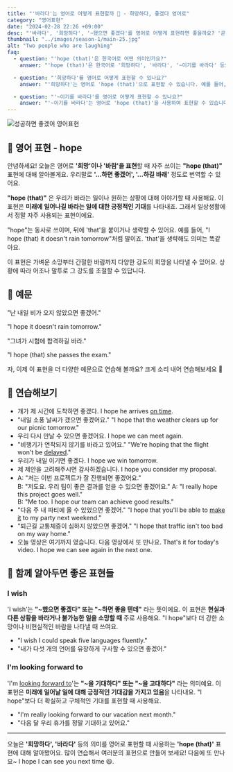 ```yaml
---
title: "'바라다'는 영어로 어떻게 표현할까 🌈 - 희망하다, 좋겠다 영어로"
category: "영어표현"
date: "2024-02-28 22:26 +09:00"
desc: "'바라다', '희망하다', '~했으면 좋겠다'를 영어로 어떻게 표현하면 좋을까요? '곧 만날 수 있으면 좋겠어', '모든 게 잘 풀리길 바래' 등을 영어로 표현하는 법을 배워봅시다."
thumbnail: "../images/season-1/main-25.jpg"
alt: "Two people who are laughing"
faq:
  - question: "'hope (that)'은 한국어로 어떤 의미인가요?"
    answer: "'hope (that)'은 한국어로 '희망하다', '바라다', '~이기를 바라다' 등으로 번역됩니다. 미래에 일어나기를 바라는 일이나 상황에 대해 긍정적인 기대를 표현할 때 사용합니다."

  - question: "'희망하다'를 영어로 어떻게 표현할 수 있나요?"
    answer: "'희망하다'는 영어로 'hope (that)'으로 표현할 수 있습니다. 예를 들어, '나는 내일 날씨가 좋기를 희망해'는 'I hope (that) the weather will be nice tomorrow'로 말할 수 있습니다."

  - question: "'~이기를 바라다'를 영어로 어떻게 표현할 수 있나요?"
    answer: "'~이기를 바라다'는 영어로 'hope (that)'을 사용하여 표현할 수 있습니다. 예를 들어, '그가 시험에 합격하기를 바라'는 'I hope (that) he passes the exam'으로 말할 수 있습니다."
---
```


![성공하면 좋겠어 영어표현](../images/season-1/main-25.jpg)

## 🌟 영어 표현 - hope

안녕하세요! 오늘은 영어로 **'희망'이나 '바람'을 표현**할 때 자주 쓰이는 **"hope (that)"** 표현에 대해 알아볼게요. 우리말로 **'...하면 좋겠어', '...하길 바래'** 정도로 번역할 수 있어요.

**"hope (that)"** 은 우리가 바라는 일이나 원하는 상황에 대해 이야기할 때 사용해요. 이 표현은 **미래에 일어나길 바라는 일에 대한 긍정적인 기대**를 나타내죠. 그래서 일상생활에서 정말 자주 사용되는 표현이에요.

"hope"는 동사로 쓰이며, 뒤에 'that'을 붙이거나 생략할 수 있어요. 예를 들어, "I hope (that) it doesn't rain tomorrow"처럼 말이죠. 'that'을 생략해도 의미는 똑같아요.

이 표현은 가벼운 소망부터 간절한 바람까지 다양한 강도의 희망을 나타낼 수 있어요. 상황에 따라 어조나 말투로 그 강도를 조절할 수 있답니다.

## 📖 예문

"난 내일 비가 오지 않았으면 좋겠어."

"I hope it doesn't rain tomorrow."

"그녀가 시험에 합격하길 바라."

"I hope (that) she passes the exam."

자, 이제 이 표현을 더 다양한 예문으로 연습해 볼까요? 크게 소리 내어 연습해보세요 🚀

## 💬 연습해보기

<ul data-interactive-list>
  <li data-interactive-item>
    <span data-toggler>걔가 제 시간에 도착하면 좋겠다.</span>
    <span data-answer>I hope he arrives <a href="/blog/vocab-1/043.on-time/">on time</a>.</span>
  </li>
  <li data-interactive-item>
    <span data-toggler>"내일 소풍 날씨가 갰으면 좋겠어요."</span>
    <span data-answer>"I hope that the weather clears up for our picnic tomorrow."</span>
  </li>
  <li data-interactive-item>
    <span data-toggler>우리 다시 만날 수 있으면 좋겠어요.</span>
    <span data-answer>I hope we can meet again.</span>
  </li>
  <li data-interactive-item>
    <span data-toggler>"비행기가 연착되지 않기를 바라고 있어요."</span>
    <span data-answer>"We're hoping that the flight won't be <a href="/blog/in-english/338.delay/">delayed</a>."</span>
  </li>
  <li data-interactive-item>
    <span data-toggler>우리가 내일 이기면 좋겠다.</span>
    <span data-answer>I hope we win tomorrow.</span>
  </li>
  <li data-interactive-item>
    <span data-toggler>제 제안을 고려해주시면 감사하겠습니다.</span>
    <span data-answer>I hope you consider my proposal.</span>
  </li>
  <li data-interactive-item>
    <span data-toggler>A: "저는 이번 프로젝트가 잘 진행되면 좋겠어요."<br>B: "저도요. 우리 팀이 좋은 결과를 얻을 수 있으면 좋겠어요."</span>
    <span data-answer>A: "I really hope this project goes well."<br>B: "Me too. I hope our team can achieve good results."</span>
  </li>
  <li data-interactive-item>
    <span data-toggler>"다음 주 내 파티에 올 수 있었으면 좋겠어."</span>
    <span data-answer>"I hope that you'll be able to <a href="/blog/in-english/244.make-it/">make it</a> to my party next weekend."</span>
  </li>
  <li data-interactive-item>
    <span data-toggler>"퇴근길 교통체증이 심하지 않았으면 좋겠어."</span>
    <span data-answer>"I hope that traffic isn't too bad on my way home."</span>
  </li>
  <li data-interactive-item>
    <span data-toggler>오늘 영상은 여기까지 였습니다. 다음 영상에서 또 만나요.</span>
    <span data-answer>That's it for today's video. I hope we can see again in the next one.</span>
  </li>
</ul>

## 🤝 함께 알아두면 좋은 표현들

### I wish

'I wish'는 **"~했으면 좋겠다" 또는 "~하면 좋을 텐데"** 라는 뜻이에요. 이 표현은 **현실과 다른 상황을 바라거나 불가능한 일을 소망할 때** 주로 사용해요. "I hope"보다 더 강한 소망이나 비현실적인 바람을 나타낼 때 쓰여요.

- "I wish I could speak five languages fluently."
- "내가 다섯 개의 언어를 유창하게 구사할 수 있으면 좋겠어."

### I'm looking forward to

'I'm [looking forward to](/blog/in-english/224.look-forward-to/)'는 **"~을 기대하다" 또는 "~을 고대하다"** 라는 의미예요. 이 표현은 **미래에 일어날 일에 대해 긍정적인 기대감을 가지고 있음**을 나타내요. "I hope"보다 더 확실하고 구체적인 기대를 표현할 때 사용해요.

- "I'm really looking forward to our vacation next month."
- "다음 달 우리 휴가를 정말 기대하고 있어요."

---

오늘은 **'희망하다', '바라다'** 등의 의미를 영어로 표현할 때 사용하는 **'hope (that)'** 표현에 대해 알아봤어요. 많이 연습해서 여러분의 표현으로 만들어 보세요! 다음에 또 만나요~ I hope I can see you next time 😃.
